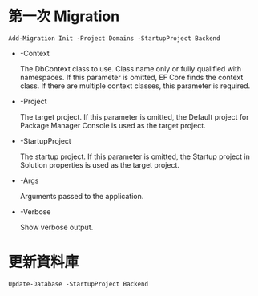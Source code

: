 # 第一次 Migration 

```
Add-Migration Init -Project Domains -StartupProject Backend 
```

* -Context <String>	

  The DbContext class to use. Class name only or fully qualified with namespaces. If this parameter is omitted, EF Core finds the context class. If there are multiple context classes, this parameter is required.
* -Project <String>	

  The target project. If this parameter is omitted, the Default project for Package Manager Console is used as the target project.
* -StartupProject <String>	

  The startup project. If this parameter is omitted, the Startup project in Solution properties is used as the target project.
* -Args <String>	

  Arguments passed to the application.
* -Verbose	

  Show verbose output.

# 更新資料庫

```
Update-Database -StartupProject Backend
```


